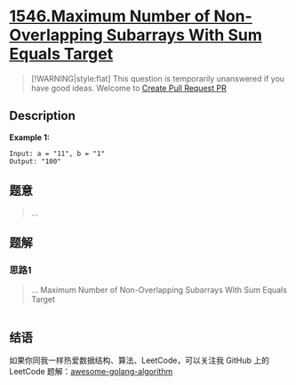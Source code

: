 # [1546.Maximum Number of Non-Overlapping Subarrays With Sum Equals Target][title]

> [!WARNING|style:flat]
> This question is temporarily unanswered if you have good ideas. Welcome to [Create Pull Request PR](https://github.com/Golang-Solutions/awesome-golang-algorithm)

## Description

**Example 1:**

```
Input: a = "11", b = "1"
Output: "100"
```

## 题意
> ...

## 题解

### 思路1
> ...
Maximum Number of Non-Overlapping Subarrays With Sum Equals Target
```go
```


## 结语

如果你同我一样热爱数据结构、算法、LeetCode，可以关注我 GitHub 上的 LeetCode 题解：[awesome-golang-algorithm][me]

[title]: https://leetcode.com/problems/maximum-number-of-non-overlapping-subarrays-with-sum-equals-target/
[me]: https://github.com/Golang-Solutions/awesome-golang-algorithm
